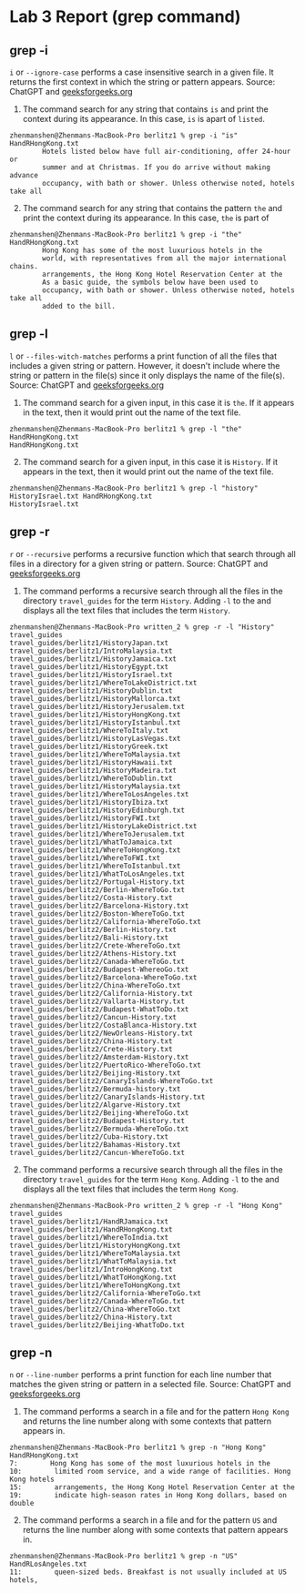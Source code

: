 # Lab 3 Report (grep command)
## grep -i
`i` or `--ignore-case` performs a case insensitive search in a given file. It returns the first context in which the string or pattern appears.
Source: ChatGPT and [geeksforgeeks.org](https://www.geeksforgeeks.org/grep-command-in-unixlinux/)
1. The command search for any string that contains `is` and print the context during its appearance. In this case, `is` is apart of `listed`. 
```
zhenmanshen@Zhenmans-MacBook-Pro berlitz1 % grep -i "is" HandRHongKong.txt
        Hotels listed below have full air-conditioning, offer 24-hour or
        summer and at Christmas. If you do arrive without making advance
        occupancy, with bath or shower. Unless otherwise noted, hotels take all
```

2. The command search for any string that contains the pattern `the` and print the context during its appearance. In this case, `the` is part of 
```
zhenmanshen@Zhenmans-MacBook-Pro berlitz1 % grep -i "the" HandRHongKong.txt
        Hong Kong has some of the most luxurious hotels in the
        world, with representatives from all the major international chains.
        arrangements, the Hong Kong Hotel Reservation Center at the
        As a basic guide, the symbols below have been used to
        occupancy, with bath or shower. Unless otherwise noted, hotels take all
        added to the bill.
```

## grep -l
`l` or `--files-witch-matches` performs a print function of all the files that includes a given string or pattern. However, it doesn't include where the string or pattern in the file(s) since it only displays the name of the file(s).
Source: ChatGPT and [geeksforgeeks.org](https://www.geeksforgeeks.org/grep-command-in-unixlinux/)
1. The command search for a given input, in this case it is `the`. If it appears in the text, then it would print out the name of the text file. 
```
zhenmanshen@Zhenmans-MacBook-Pro berlitz1 % grep -l "the" HandRHongKong.txt
HandRHongKong.txt
```
2. The command search for a given input, in this case it is `History`. If it appears in the text, then it would print out the name of the text file.
```
zhenmanshen@Zhenmans-MacBook-Pro berlitz1 % grep -l "history" HistoryIsrael.txt HandRHongKong.txt
HistoryIsrael.txt
```

## grep -r
`r` or `--recursive` performs a recursive function which that search through all files in a directory for a given string or pattern.
Source: ChatGPT and [geeksforgeeks.org](https://www.geeksforgeeks.org/grep-command-in-unixlinux/)
1. The command performs a recursive search through all the files in the directory `travel_guides` for the term `History`. Adding `-l` to the and displays all the text files that includes the term `History`. 
```
zhenmanshen@Zhenmans-MacBook-Pro written_2 % grep -r -l "History" travel_guides
travel_guides/berlitz1/HistoryJapan.txt
travel_guides/berlitz1/IntroMalaysia.txt
travel_guides/berlitz1/HistoryJamaica.txt
travel_guides/berlitz1/HistoryEgypt.txt
travel_guides/berlitz1/HistoryIsrael.txt
travel_guides/berlitz1/WhereToLakeDistrict.txt
travel_guides/berlitz1/HistoryDublin.txt
travel_guides/berlitz1/HistoryMallorca.txt
travel_guides/berlitz1/HistoryJerusalem.txt
travel_guides/berlitz1/HistoryHongKong.txt
travel_guides/berlitz1/HistoryIstanbul.txt
travel_guides/berlitz1/WhereToItaly.txt
travel_guides/berlitz1/HistoryLasVegas.txt
travel_guides/berlitz1/HistoryGreek.txt
travel_guides/berlitz1/WhereToMalaysia.txt
travel_guides/berlitz1/HistoryHawaii.txt
travel_guides/berlitz1/HistoryMadeira.txt
travel_guides/berlitz1/WhereToDublin.txt
travel_guides/berlitz1/HistoryMalaysia.txt
travel_guides/berlitz1/WhereToLosAngeles.txt
travel_guides/berlitz1/HistoryIbiza.txt
travel_guides/berlitz1/HistoryEdinburgh.txt
travel_guides/berlitz1/HistoryFWI.txt
travel_guides/berlitz1/HistoryLakeDistrict.txt
travel_guides/berlitz1/WhereToJerusalem.txt
travel_guides/berlitz1/WhatToJamaica.txt
travel_guides/berlitz1/WhereToHongKong.txt
travel_guides/berlitz1/WhereToFWI.txt
travel_guides/berlitz1/WhereToIstanbul.txt
travel_guides/berlitz1/WhatToLosAngeles.txt
travel_guides/berlitz2/Portugal-History.txt
travel_guides/berlitz2/Berlin-WhereToGo.txt
travel_guides/berlitz2/Costa-History.txt
travel_guides/berlitz2/Barcelona-History.txt
travel_guides/berlitz2/Boston-WhereToGo.txt
travel_guides/berlitz2/California-WhereToGo.txt
travel_guides/berlitz2/Berlin-History.txt
travel_guides/berlitz2/Bali-History.txt
travel_guides/berlitz2/Crete-WhereToGo.txt
travel_guides/berlitz2/Athens-History.txt
travel_guides/berlitz2/Canada-WhereToGo.txt
travel_guides/berlitz2/Budapest-WhereoGo.txt
travel_guides/berlitz2/Barcelona-WhereToGo.txt
travel_guides/berlitz2/China-WhereToGo.txt
travel_guides/berlitz2/California-History.txt
travel_guides/berlitz2/Vallarta-History.txt
travel_guides/berlitz2/Budapest-WhatToDo.txt
travel_guides/berlitz2/Cancun-History.txt
travel_guides/berlitz2/CostaBlanca-History.txt
travel_guides/berlitz2/NewOrleans-History.txt
travel_guides/berlitz2/China-History.txt
travel_guides/berlitz2/Crete-History.txt
travel_guides/berlitz2/Amsterdam-History.txt
travel_guides/berlitz2/PuertoRico-WhereToGo.txt
travel_guides/berlitz2/Beijing-History.txt
travel_guides/berlitz2/CanaryIslands-WhereToGo.txt
travel_guides/berlitz2/Bermuda-history.txt
travel_guides/berlitz2/CanaryIslands-History.txt
travel_guides/berlitz2/Algarve-History.txt
travel_guides/berlitz2/Beijing-WhereToGo.txt
travel_guides/berlitz2/Budapest-History.txt
travel_guides/berlitz2/Bermuda-WhereToGo.txt
travel_guides/berlitz2/Cuba-History.txt
travel_guides/berlitz2/Bahamas-History.txt
travel_guides/berlitz2/Cancun-WhereToGo.txt
```
2. The command performs a recursive search through all the files in the directory `travel_guides` for the term `Hong Kong`. Adding `-l` to the and displays all the text files that includes the term `Hong Kong`. 

```
zhenmanshen@Zhenmans-MacBook-Pro written_2 % grep -r -l "Hong Kong" travel_guides
travel_guides/berlitz1/HandRJamaica.txt
travel_guides/berlitz1/HandRHongKong.txt
travel_guides/berlitz1/WhereToIndia.txt
travel_guides/berlitz1/HistoryHongKong.txt
travel_guides/berlitz1/WhereToMalaysia.txt
travel_guides/berlitz1/WhatToMalaysia.txt
travel_guides/berlitz1/IntroHongKong.txt
travel_guides/berlitz1/WhatToHongKong.txt
travel_guides/berlitz1/WhereToHongKong.txt
travel_guides/berlitz2/California-WhereToGo.txt
travel_guides/berlitz2/Canada-WhereToGo.txt
travel_guides/berlitz2/China-WhereToGo.txt
travel_guides/berlitz2/China-History.txt
travel_guides/berlitz2/Beijing-WhatToDo.txt
```

## grep -n
`n` or `--line-number` performs a print function for each line number that matches the given string or pattern in a selected file.
Source: ChatGPT and [geeksforgeeks.org](https://www.geeksforgeeks.org/grep-command-in-unixlinux/)

1. The command performs a search in a file and for the pattern `Hong Kong` and returns the line number along with some contexts that pattern appears in.
```
zhenmanshen@Zhenmans-MacBook-Pro berlitz1 % grep -n "Hong Kong" HandRHongKong.txt
7:        Hong Kong has some of the most luxurious hotels in the
10:        limited room service, and a wide range of facilities. Hong Kong hotels
15:        arrangements, the Hong Kong Hotel Reservation Center at the
19:        indicate high-season rates in Hong Kong dollars, based on double
```
2. The command performs a search in a file and for the pattern `US` and returns the line number along with some contexts that pattern appears in.
```
zhenmanshen@Zhenmans-MacBook-Pro berlitz1 % grep -n "US" HandRLosAngeles.txt
11:        queen-sized beds. Breakfast is not usually included at US hotels,
```
